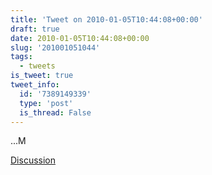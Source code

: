 ```yaml
---
title: 'Tweet on 2010-01-05T10:44:08+00:00'
draft: true
date: 2010-01-05T10:44:08+00:00
slug: '201001051044'
tags:
  - tweets
is_tweet: true
tweet_info:
  id: '7389149339'
  type: 'post'
  is_thread: False
---
```




...M

[Discussion](https://x.com/sytelus/status/7389149339)
